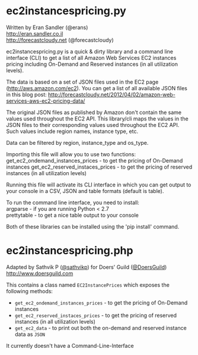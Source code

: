 ec2instancespricing.py
======================

Written by Eran Sandler (@erans)    
http://eran.sandler.co.il    
http://forecastcloudy.net (@forecastcloudy)

ec2instancespricing.py is a quick & dirty library and a command line interface (CLI)
to get a list of all Amazon Web Services EC2 instances pricing including On-Demand
and Reserved instances (in all utilization levels).

The data is based on a set of JSON files used in the EC2 page (http://aws.amazon.com/ec2).
You can get a list of all available JSON files in this blog post:
http://forecastcloudy.net/2012/04/02/amazon-web-services-aws-ec2-pricing-data/

The original JSON files as published by Amazon don't contain the same values used throughout 
the EC2 API. This library/cli maps the values in the JSON files to their corresponding values
used throughout the EC2 API. Such values include region names, instance type, etc.

Data can be filtered by region, instance_type and os_type.

Importing this file will allow you to use two functions:
get_ec2_ondemand_instances_prices - to get the pricing of On-Demand instances
get_ec2_reserved_instaces_prices - to get the pricing of reserved instances (in all utilization levels)

Running this file will activate its CLI interface in which you can get output to your console 
in a CSV, JSON and table formats (default is table).

To run the command line interface, you need to install:    
argparse     - if you are running Python < 2.7    
prettytable  - to get a nice table output to your console

Both of these libraries can be installed using the 'pip install' command.

ec2instancespricing.php
======================

Adapted by Sathvik P ([@sathvikp](https://github.com/sathvikp)) for Doers' Guild ([@DoersGuild](https://github.com/DoersGuild))
http://www.doersguild.com

This contains a class named `EC2InstancePrices` which exposes the following methods:
 - `get_ec2_ondemand_instances_prices` - to get the pricing of On-Demand instances
 - `get_ec2_reserved_instaces_prices` - to get the pricing of reserved instances (in all utilization levels)
 - `get_ec2_data` - to print out both the on-demand and reserved instance data as `JSON`
 
It currently doesn't have a Command-Line-Interface

